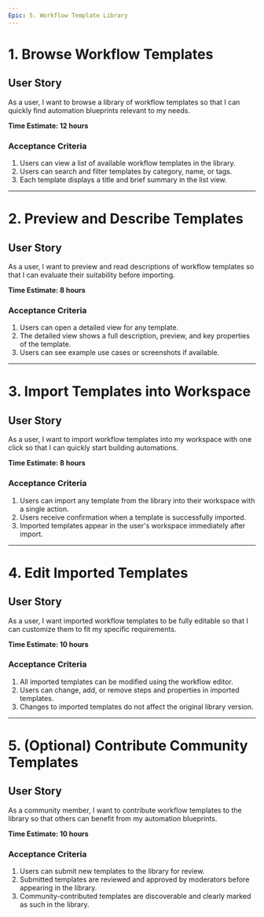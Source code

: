 ```yaml
---
Epic: 5. Workflow Template Library
---
```


# 1. Browse Workflow Templates

## User Story
As a user, I want to browse a library of workflow templates so that I can quickly find automation blueprints relevant to my needs.

**Time Estimate: 12 hours**

### Acceptance Criteria
1. Users can view a list of available workflow templates in the library.
2. Users can search and filter templates by category, name, or tags.
3. Each template displays a title and brief summary in the list view.

---

# 2. Preview and Describe Templates

## User Story
As a user, I want to preview and read descriptions of workflow templates so that I can evaluate their suitability before importing.

**Time Estimate: 8 hours**

### Acceptance Criteria
1. Users can open a detailed view for any template.
2. The detailed view shows a full description, preview, and key properties of the template.
3. Users can see example use cases or screenshots if available.

---

# 3. Import Templates into Workspace

## User Story
As a user, I want to import workflow templates into my workspace with one click so that I can quickly start building automations.

**Time Estimate: 8 hours**

### Acceptance Criteria
1. Users can import any template from the library into their workspace with a single action.
2. Users receive confirmation when a template is successfully imported.
3. Imported templates appear in the user's workspace immediately after import.

---

# 4. Edit Imported Templates

## User Story
As a user, I want imported workflow templates to be fully editable so that I can customize them to fit my specific requirements.

**Time Estimate: 10 hours**

### Acceptance Criteria
1. All imported templates can be modified using the workflow editor.
2. Users can change, add, or remove steps and properties in imported templates.
3. Changes to imported templates do not affect the original library version.

---

# 5. (Optional) Contribute Community Templates

## User Story
As a community member, I want to contribute workflow templates to the library so that others can benefit from my automation blueprints.

**Time Estimate: 10 hours**

### Acceptance Criteria
1. Users can submit new templates to the library for review.
2. Submitted templates are reviewed and approved by moderators before appearing in the library.
3. Community-contributed templates are discoverable and clearly marked as such in the library. 